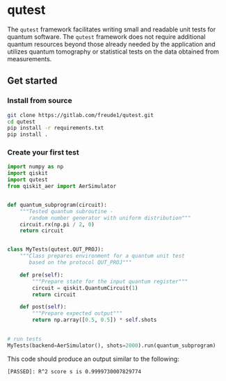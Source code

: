 # qutest

The `qutest` framework facilitates writing small and readable unit tests for quantum software. 
The `qutest`  framework does not require additional quantum resources beyond those already needed by the application and utilizes quantum tomography or statistical tests on the data obtained from measurements.


## Get started

### Install from source

```bash
git clone https://gitlab.com/freude1/qutest.git
cd qutest
pip install -r requirements.txt
pip install .
```

### Create your first test


```python
import numpy as np
import qiskit
import qutest
from qiskit_aer import AerSimulator


def quantum_subprogram(circuit):
    """Tested quantum subroutine -
       random number generator with uniform distribution"""
    circuit.rx(np.pi / 2, 0)
    return circuit


class MyTests(qutest.QUT_PROJ):
    """Class prepares environment for a quantum unit test
       based on the protocol QUT_PROJ"""

    def pre(self):
        """Prepare state for the input quantum register"""
        circuit = qiskit.QuantumCircuit(1)
        return circuit

    def post(self):
        """Prepare expected output"""
        return np.array([0.5, 0.5]) * self.shots
    

# run tests
MyTests(backend=AerSimulator(), shots=2000).run(quantum_subprogram)
```

This code should produce an output similar to the following:

```
[PASSED]: R^2 score s is 0.9999730007829774
```